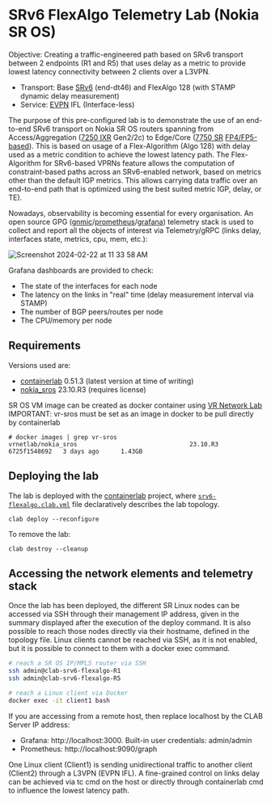# SRv6 FlexAlgo Telemetry Lab (Nokia SR OS)

Objective: Creating a traffic-engineered path based on SRv6 transport between 2 endpoints (R1 and R5) that uses delay as a metric to provide lowest latency connectivity between 2 clients over a L3VPN.
* Transport: Base [SRv6](https://www.nokia.com/networks/ip-networks/segment-routing/) (end-dt46) and FlexAlgo 128 (with STAMP dynamic delay measurement)
* Service: [EVPN](https://www.nokia.com/networks/ethernet-vpn/) IFL (Interface-less)

The purpose of this pre-configured lab is to demonstrate the use of an end-to-end SRv6 transport on Nokia SR OS routers spanning from Access/Aggregation ([7250 IXR](https://www.nokia.com/networks/ip-networks/7250-interconnect-router/) Gen2/2c) to Edge/Core ([7750 SR](https://www.nokia.com/networks/ip-networks/7750-service-router/) [FP4/FP5-based](https://www.nokia.com/networks/technologies/fp-network-processor-technology/)).
This is based on usage of a Flex-Algorithm (Algo 128) with delay used as a metric condition to achieve the lowest latency path.
The Flex-Algorithm for SRv6-based VPRNs feature allows the computation of constraint-based paths across an SRv6-enabled network, based on metrics other than the default IGP metrics. This allows carrying data traffic over an end-to-end path that is optimized using the best suited metric IGP, delay, or TE).

Nowadays, observability is becoming essential for every organisation.
An open source GPG ([gnmic](https://gnmic.openconfig.net/)/[prometheus](https://prometheus.io/)/[grafana](https://grafana.com/)) telemetry stack is used to collect and report all the objects of interest via Telemetry/gRPC (links delay, interfaces state, metrics, cpu, mem, etc.):

![Screenshot 2024-02-22 at 11 33 58 AM](https://github.com/thcorre/SRv6-with-Nokia-SROS/assets/12113139/cbc7fe81-b6be-46fc-a4c6-e88f9774e6ee)

Grafana dashboards are provided to check:
* The state of the interfaces for each node
* The latency on the links in "real" time (delay measurement interval via STAMP)
* The number of BGP peers/routes per node
* The CPU/memory per node

## Requirements
Versions used are:
* [containerlab](https://containerlab.dev/) 0.51.3 (latest version at time of writing)
* [nokia_sros](https://containerlab.dev/manual/kinds/vr-sros/) 23.10.R3 (requires license)

SR OS VM image can be created as docker container using [VR Network Lab](https://github.com/vrnetlab/vrnetlab)
IMPORTANT: vr-sros must be set as an image in docker to be pull directly by containerlab
```
# docker images | grep vr-sros
vrnetlab/nokia_sros                               23.10.R3         6725f1548692   3 days ago      1.43GB
```

## Deploying the lab
The lab is deployed with the [containerlab](https://containerlab.dev/) project, where [`srv6-flexalgo.clab.yml`](srv6-flexalgo.clab.yml) file declaratively describes the lab topology.
```
clab deploy --reconfigure
```
To remove the lab:
```
clab destroy --cleanup
```

## Accessing the network elements and telemetry stack
Once the lab has been deployed, the different SR Linux nodes can be accessed via SSH through their management IP address, given in the summary displayed after the execution of the deploy command. It is also possible to reach those nodes directly via their hostname, defined in the topology file. Linux clients cannot be reached via SSH, as it is not enabled, but it is possible to connect to them with a docker exec command.

```bash
# reach a SR OS IP/MPLS router via SSH
ssh admin@clab-srv6-flexalgo-R1
ssh admin@clab-srv6-flexalgo-R5

# reach a Linux client via Docker
docker exec -it client1 bash
```

If you are accessing from a remote host, then replace localhost by the CLAB Server IP address:
* Grafana: http://localhost:3000. Built-in user credentials: admin/admin
* Prometheus: http://localhost:9090/graph

One Linux client (Client1) is sending unidirectional traffic to another client (Client2) through a L3VPN (EVPN IFL).
A fine-grained control on links delay can be achieved via tc cmd on the host or directly through containerlab cmd to influence the lowest latency path.



